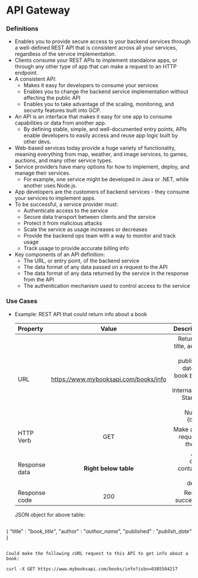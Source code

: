 # API Gateway

### Definitions
* Enables you to provide secure access to your backend services through a well-defined REST API that is consistent across all your services, regardless of the service implementation.
* Clients consume your REST APIs to implement standalone apps, or through any other type of app that can make a request to an HTTP endpoint.
* A consistent API:
    * Makes it easy for developers to consume your services
    * Enables you to change the backend service implementation without affecting the public API
    * Enables you to take advantage of the scaling, monitoring, and security features built into GCP.
* An API is an interface that makes it easy for one app to consume capabilities or data from another app. 
    * By defining stable, simple, and well-documented entry points, APIs enable developers to easily access and reuse app logic built by other devs.
* Web-based services today provide a huge variety of functionality, meaning everything from map, weather, and image services, to games, auctions, and many other service types.
* Service providers have many options for how to implement, deploy, and manage their services.
    * For example, one service might be developed in Java or .NET, while another uses Node.js.
* App developers are the customers of backend services - they consume your services to implement apps.
* To be successful, a service provider must:
    * Authenticate access to the service
    * Secure data transport between clients and the service
    * Protect it from malicious attacks
    * Scale the service as usage increases or decreases
    * Provide the backend ops team with a way to monitor and track usage
    * Track usage to provide accurate billing info
* Key components of an API definition:
    * The URL, or entry point, of the backend service
    * The data format of any data passed on a request to the API
    * The data format of any data returned by the service in the response from the API
    * The authentication mechanism used to control access to the service

### Use Cases
* Example: REST API that could return info about a book

    | Property      | Value | Description     |
    | :---        |    :----:   |          ---: |
    | URL      |    https://www.mybooksapi.com/books/info    | Return the title, author, and publishing date of a book based on its International Standard Book Number (ISBN).   |
    | HTTP Verb   | GET        | Make a GET request to the API.      |
    | Response data   |    **Right below table**     | JSON object containing book details.      |
    | Response code   |    200    | Request successful.      |
   
   JSON object for above table:
   ```
{
  "title" : "_book_title_",
  "author" : "_author_name_",
  "published" : "_publish_date_"
}
```

Could make the following cURL request to this API to get info about a book:
```
    curl -X GET https://www.mybooksapi.com/books/info?isbn=0385504217
```

